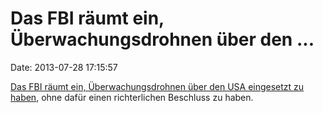 Das FBI räumt ein, Überwachungsdrohnen über den \...
====================================================

Date: 2013-07-28 17:15:57

[Das FBI räumt ein, Überwachungsdrohnen über den USA eingesetzt zu
haben](http://rt.com/usa/fbi-drones-over-usa-653/), ohne dafür einen
richterlichen Beschluss zu haben.
